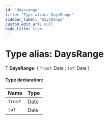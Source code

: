 ```yaml
---
id: "daysrange"
title: "Type alias: DaysRange"
sidebar_label: "DaysRange"
custom_edit_url: null
hide_title: true
---
```


# Type alias: DaysRange

Ƭ **DaysRange**: { `from?`: Date ; `to?`: Date  }

#### Type declaration:

Name | Type |
------ | ------ |
`from?` | Date |
`to?` | Date |
